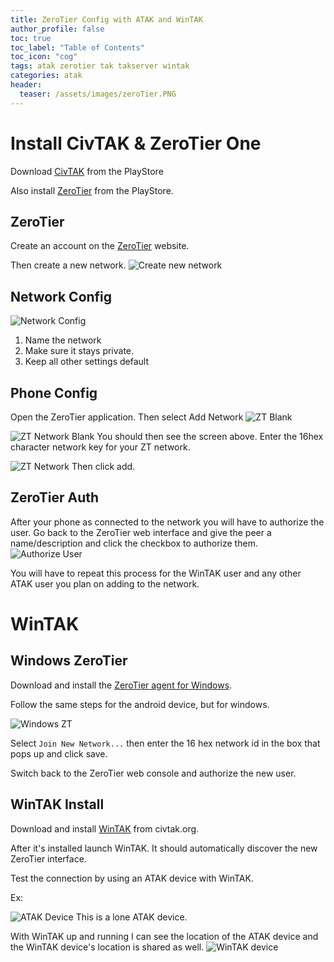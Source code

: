 ```yaml
---
title: ZeroTier Config with ATAK and WinTAK
author_profile: false
toc: true
toc_label: "Table of Contents"
toc_icon: "cog"
tags: atak zerotier tak takserver wintak
categories: atak
header:
  teaser: /assets/images/zeroTier.PNG
---
```


# Install CivTAK & ZeroTier One

Download [CivTAK](https://play.google.com/store/apps/details?id=com.atakmap.app.civ&pli=1) from the PlayStore

Also install [ZeroTier](https://play.google.com/store/apps/details?id=com.zerotier.one) from the PlayStore.

## ZeroTier
Create an account on the [ZeroTier](https://www.zerotier.com/) website.

Then create a new network.
![Create new network](/assets/images/createZTNetwork.PNG)

## Network Config
![Network Config](/assets/images/ztNetworkConfig.PNG)
1. Name the network
2. Make sure it stays private.
3. Keep all other settings default

## Phone Config
Open the ZeroTier application. Then select Add Network
![ZT Blank](/assets/images/ztBlank.png)

![ZT Network Blank](/assets/images/ztNetworkBlank.png)
You should then see the screen above. Enter the 16hex character network key for your ZT network.

![ZT Network](/assets/images/ztNetwork.png)
Then click add.

## ZeroTier Auth
After your phone as connected to the network you will have to authorize the user. Go back to the ZeroTier web interface and give the peer a name/description and click the checkbox to authorize them.
![Authorize User](/assets/images/Authorize-user.PNG)

You will have to repeat this process for the WinTAK user and any other ATAK user you plan on adding to the network.

# WinTAK

## Windows ZeroTier
Download and install the [ZeroTier agent for Windows](https://download.zerotier.com/dist/ZeroTier%20One.msi).

Follow the same steps for the android device, but for windows.

![Windows ZT](/assets/images/ZTWindows.PNG)

Select `Join New Network...` then enter the 16 hex network id in the box that pops up and click save.

Switch back to the ZeroTier web console and authorize the new user.

## WinTAK Install

Download and install [WinTAK](https://www.civtak.org/2020/09/23/wintak-is-publicly-available/) from civtak.org.

After it's installed launch WinTAK. It should automatically discover the new ZeroTier interface.

Test the connection by using an ATAK device with WinTAK.

Ex:

![ATAK Device](/assets/images/atak.png)
This is a lone ATAK device.

With WinTAK up and running I can see the location of the ATAK device and the WinTAK device's location is shared as well.
![WinTAK device](/assets/images/winTAK.PNG)